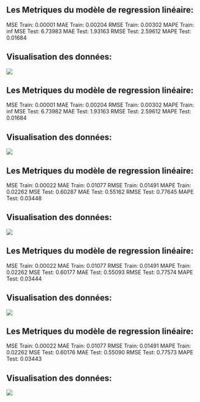 ## Les Metriques du modèle de regression linéaire:
MSE Train:  0.00001 
MAE Train: 0.00204
RMSE Train: 0.00302
MAPE Train: inf
MSE Test:  6.73983 
MAE Test: 1.93163
RMSE Test: 2.59612
MAPE Test: 0.01684
## Visualisation des données: 
![](https://asset.cml.dev/2703ba47c1a1f92f24c9537a2269e906317e7770?cml=png)
## Les Metriques du modèle de regression linéaire:
MSE Train:  0.00001 
MAE Train: 0.00204
RMSE Train: 0.00302
MAPE Train: inf
MSE Test:  6.73982 
MAE Test: 1.93163
RMSE Test: 2.59612
MAPE Test: 0.01684
## Visualisation des données: 
![](https://asset.cml.dev/a16ef0cd926a702791e097fe180ac187fe6a8613?cml=png)
## Les Metriques du modèle de regression linéaire:
MSE Train:  0.00022 
MAE Train: 0.01077
RMSE Train: 0.01491
MAPE Train: 0.02262
MSE Test:  0.60287 
MAE Test: 0.55162
RMSE Test: 0.77645
MAPE Test: 0.03448
## Visualisation des données: 
![](https://asset.cml.dev/eb1d0ecb7adb295de5967165b5444607b8d86da8?cml=png)
## Les Metriques du modèle de regression linéaire:
MSE Train:  0.00022 
MAE Train: 0.01077
RMSE Train: 0.01491
MAPE Train: 0.02262
MSE Test:  0.60177 
MAE Test: 0.55093
RMSE Test: 0.77574
MAPE Test: 0.03444
## Visualisation des données: 
![](https://asset.cml.dev/532e8a1ce0dd58a4a804383cefbe80dce8f06bac?cml=png)
## Les Metriques du modèle de regression linéaire:
MSE Train:  0.00022 
MAE Train: 0.01077
RMSE Train: 0.01491
MAPE Train: 0.02262
MSE Test:  0.60176 
MAE Test: 0.55090
RMSE Test: 0.77573
MAPE Test: 0.03443
## Visualisation des données: 
![](https://asset.cml.dev/c975207b2e1df87b044d089d00ca5dde12a8dc47?cml=png)
